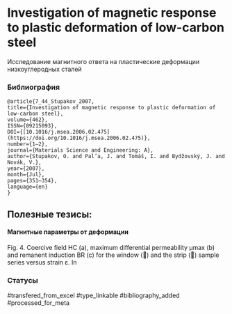 # Investigation of magnetic response to plastic deformation of low-carbon steel

Исследование магнитного ответа на пластические деформации низкоуглеродных сталей

### Библиография
```
@article{7_44_Stupakov_2007,
title={Investigation of magnetic response to plastic deformation of low-carbon steel},
volume={462},
ISSN={09215093},
DOI={[10.1016/j.msea.2006.02.475](https://doi.org/10.1016/j.msea.2006.02.475)},
number={1–2},
journal={Materials Science and Engineering: A},
author={Stupakov, O. and Pal’a, J. and Tomáš, I. and Bydžovský, J. and Novák, V.},
year={2007},
month={Jul},
pages={351–354},
language={en}
}
```

## Полезные тезисы:

#### Магнитные параметры от деформации
Fig. 4. Coercive field HC (a), maximum differential permeability μmax (b) and remanent induction BR (c) for the window () and the strip () sample series versus strain ε. In

### Статусы
#transfered_from_excel 
#type_linkable 
#bibliography_added
#processed_for_meta
